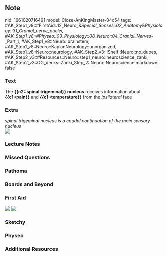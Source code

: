 ## Note
nid: 1661020716491
model: Cloze-AnKingMaster-04c54
tags: #AK_Step1_v8::#FirstAid::12_Neuro_&_Special_Senses::02_Anatomy_&_Physiology::31_Cranial_nerve_nuclei, #AK_Step1_v8::#Physeo::03_Physiology::08_Neuro::04_Cranial_Nerves_-_Part_1, #AK_Step1_v8::Neuro::brainstem, #AK_Step1_v8::Neuro::KaplanNeurology::unorganized, #AK_Step1_v8::Neuro::neurology, #AK_Step2_v3::!Shelf::Neuro::no_dupes, #AK_Step2_v3::#Resources::Neuro::step1_neuro::neuroscience_zanki, #AK_Step2_v3::OG_decks::Zanki_Step_2::Neuro::Neuroscience
markdown: false

### Text
<div>
  The <b>{{c2::spinal trigeminal}} nucleus</b> receives information
  about <b>{{c1::pain}}</b> and <b>{{c1::temperature}}</b> from the
  <i>ipsilateral</i> face
</div>

### Extra
<div>
<i>spinal trigeminal <span data-markjs="true" class="amboss-mark 
   amboss-mark-single" data-phrase-id="B-Xzz00" data-phrase-term=
  "nucleus" id="mark-5">nucleus</span> is a <span data-markjs=
  "true" class="amboss-mark amboss-mark-single" data-phrase-id=
  "t1XXiC" data-phrase-term="caudal" id="mark-7">caudal</span>
  continuation of the main sensory <span data-markjs="true" class= 
  "amboss-mark amboss-mark-single" data-phrase-id="B-Xzz00"
  data-phrase-term="nucleus" id="mark-6">nucleus</span></i>
</div>
<div><img src="paste-45492293599848.jpg" draggable="false"></div>

### Lecture Notes


### Missed Questions


### Pathoma


### Boards and Beyond


### First Aid
<img src="tmp4QQYpq.png"> <img src="tmp7FZJjK.png">

### Sketchy


### Physeo


### Additional Resources

